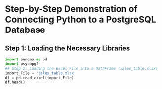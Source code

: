 # Step-by-Step Demonstration of Connecting Python to a PostgreSQL Database

## Step 1: Loading the Necessary Libraries
```python
import pandas as pd
import psycopg2
## Step 2: Loading the Excel File into a DataFrame (Sales_table.xlsx)
import_File = 'Sales_table.xlsx'
df = pd.read_excel(import_File)
df.head()
